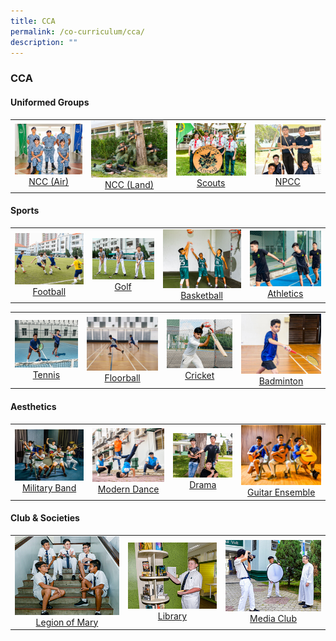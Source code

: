 ```yaml
---
title: CCA
permalink: /co-curriculum/cca/
description: ""
---
```

### **CCA**

####  **Uniformed Groups**

|  |  |  |  |
|:---:|:---:|:---:|:---:|
|<a href="/cca/Uniformed-Groups/ncc-air/"><img style="width:200px; aspect-ratio: 4/3" src="/images/2022_Migration/NCCAir.jpg"></a>[NCC (Air)](/cca/Uniformed-Groups/ncc-air/) | <a href="/cca/Uniformed-Groups/ncc-land/"><img style="width:200px; aspect-ratio: 4/3" src="/images/2022_Migration/NCCLand_Thm.jpg"></a>[NCC (Land)](/cca/Uniformed-Groups/ncc-land/) | <a href="/cca/Uniformed-Groups/scouts/"><img style="width:200px; aspect-ratio: 4/3" src="/images/2022_Migration/Scouts.jpg"></a>[Scouts](/cca/Uniformed-Groups/scouts/) | <a href="/cca/Uniformed-Groups/npcc/"><img style="width:200px; aspect-ratio: 4/3" src="/images/2022_Migration/NPCC.jpg"></a>[NPCC](/cca/Uniformed-Groups/npcc/)

####  **Sports**

|  |  |  |  |
|:---:|:---:|:---:|:---:|
| <a href="/cca/Sports/football/"><img style="width:200px; aspect-ratio: 4/3" src="/images/2022_Migration/football.jpg"></a>[Football](/cca/Sports/football/) | <a href="/cca/Sports/golf/"><img style="width:250px; aspect-ratio: 3/2" src="/images/2022_Migration/Golf.jpg"></a>[Golf](/cca/Sports/golf/) | <a href="/cca/Sports/basketball/"><img style="width:200px; aspect-ratio: 4/3" src="/images/2022_Migration/Basketball.jpg"></a>[Basketball](/cca/Sports/basketball/) | <a href="/cca/Sports/athletics/"><img style="width:200px; aspect-ratio: 4/3x" src="/images/2022_Migration/tracknField.jpg"></a>[Athletics](/cca/Sports/athletics/) |

|  |  |  |  |
|:---:|:---:|:---:|:---:|
| <a href="/cca/Sports/tennis/"><img style="width:200px; aspect-ratio: 4/3" src="/images/2022_Migration/tennis.jpg"></a>[Tennis](/cca/Sports/tennis/) | <a href="/cca/Sports/Floorball/"><img style="width:200px; aspect-ratio: 4/3" src="/images/CCA_Update_Dec2022/Floorball.jpeg"></a>[Floorball](/cca/Sports/Floorball/) | <a href="/cca/Sports/cricket/"><img style="width:200px; aspect-ratio: 4/3" src="/images/2022_Migration/cricket.jpg"></a>[Cricket](/cca/Sports/cricket/) | <a href="/cca/Sports/badminton/"><img style="width:200px; aspect-ratio: 4/3" src="/images/2022_Migration/Badminton.jpg"></a>[Badminton](/cca/Sports/badminton/) |

####  **Aesthetics**

|  |  |  |  |
|:---:|:---:|:---:|:---:|
|<a href="/cca/Aesthetics/military-band/"><img style="width:200px; aspect-ratio: 4/3" src="/images/2022_Migration/Military%20Band.jpg"></a>[Military Band](/cca/Aesthetics/military-band/) | <a href="/cca/Aesthetics/modern-dance/"><img style="width:200px; aspect-ratio: 4/3" src="/images/2022_Migration/dance.jpg"></a>[Modern Dance](/cca/Aesthetics/modern-dance/) | <a href="/cca/Aesthetics/drama/"><img style="width:200px; aspect-ratio: 4/3" src="/images/2022_Migration/drama.jpg"></a>[Drama](/cca/Aesthetics/drama/) | <a href="/cca/Aesthetics/guitar-ensemble/"><img style="width:200px; aspect-ratio: 4/3" src="/images/2022_Migration/Guitar%20Ensemble.jpg"></a>[Guitar Ensemble](/cca/Aesthetics/guitar-ensemble/) |

####  **Club &amp; Societies**

|  |  |  |
|:---:|:---:|:---:|
|<a href="/cca/Clubs-and-Societies/legion-of-mary/"><img style="width:200px; aspect-ratio: 4/3" src="/images/2022_Migration/legion%20of%20mary.jpg"></a>[Legion of Mary](/cca/Clubs-and-Societies/legion-of-mary/) | <a href="/cca/Clubs-and-Societies/library/"><img style="width:200px; aspect-ratio: 4/3" src="/images/2022_Migration/Library.jpg"></a>[Library](/cca/Clubs-and-Societies/library/) | <a href="/cca/Clubs-and-Societies/media-club/"><img style="width:200px; aspect-ratio: 4/3" src="/images/2022_Migration/media%20and%20design.jpg">Media Club</a> |